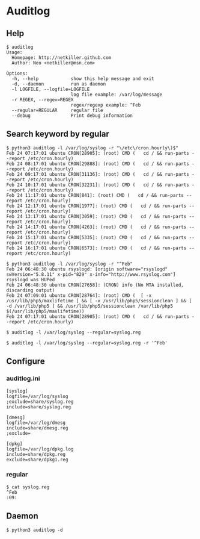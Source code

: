 Auditlog
======


Help
----
	$ auditlog
	Usage: 
	  Homepage: http://netkiller.github.com
	  Author: Neo <netkiller@msn.com>

	Options:
	  -h, --help            show this help message and exit
	  -d, --daemon          run as daemon
	  -l LOGFILE, --logfile=LOGFILE
							log file example: /var/log/message
	  -r REGEX, --regex=REGEX
							regex/regexp example: ^Feb
	  --regular=REGULAR     regular file
	  --debug               Print debug information

Search keyword by regular
--------------
	$ python3 auditlog -l /var/log/syslog -r "\/etc\/cron.hourly\)$"
	Feb 24 07:17:01 ubuntu CRON[28905]: (root) CMD (   cd / && run-parts --report /etc/cron.hourly)
	Feb 24 08:17:01 ubuntu CRON[29888]: (root) CMD (   cd / && run-parts --report /etc/cron.hourly)
	Feb 24 09:17:01 ubuntu CRON[31136]: (root) CMD (   cd / && run-parts --report /etc/cron.hourly)
	Feb 24 10:17:01 ubuntu CRON[32231]: (root) CMD (   cd / && run-parts --report /etc/cron.hourly)
	Feb 24 11:17:01 ubuntu CRON[841]: (root) CMD (   cd / && run-parts --report /etc/cron.hourly)
	Feb 24 12:17:01 ubuntu CRON[1977]: (root) CMD (   cd / && run-parts --report /etc/cron.hourly)
	Feb 24 13:17:01 ubuntu CRON[3059]: (root) CMD (   cd / && run-parts --report /etc/cron.hourly)
	Feb 24 14:17:01 ubuntu CRON[4263]: (root) CMD (   cd / && run-parts --report /etc/cron.hourly)
	Feb 24 15:17:01 ubuntu CRON[5335]: (root) CMD (   cd / && run-parts --report /etc/cron.hourly)
	Feb 24 16:17:01 ubuntu CRON[6573]: (root) CMD (   cd / && run-parts --report /etc/cron.hourly)
	
	$ python3 auditlog -l /var/log/syslog -r "^Feb"
	Feb 24 06:48:30 ubuntu rsyslogd: [origin software="rsyslogd" swVersion="5.8.11" x-pid="829" x-info="http://www.rsyslog.com"] rsyslogd was HUPed
	Feb 24 06:48:30 ubuntu CRON[27658]: (CRON) info (No MTA installed, discarding output)
	Feb 24 07:09:01 ubuntu CRON[28764]: (root) CMD (  [ -x /usr/lib/php5/maxlifetime ] && [ -x /usr/lib/php5/sessionclean ] && [ -d /var/lib/php5 ] && /usr/lib/php5/sessionclean /var/lib/php5 $(/usr/lib/php5/maxlifetime))
	Feb 24 07:17:01 ubuntu CRON[28905]: (root) CMD (   cd / && run-parts --report /etc/cron.hourly)
	
	$ auditlog -l /var/log/syslog --regular=syslog.reg
	
	$ auditlog -l /var/log/syslog --regular=syslog.reg -r '^Feb'

Configure
---------

### auditlog.ini 
	[syslog]
	logfile=/var/log/syslog
	;exclude=share/syslog.reg
	include=share/syslog.reg
	
	[dmesg]
	logfile=/var/log/dmesg
	include=share/dmesg.reg
	;exclude=
	
	[dpkg]
	logfile=/var/log/dpkg.log
	include=share/dpkg.reg
	exclude=share/dpkg1.reg

### regular
	$ cat syslog.reg
	^Feb
	:09:	
	
Daemon
------
	$ python3 auditlog -d
